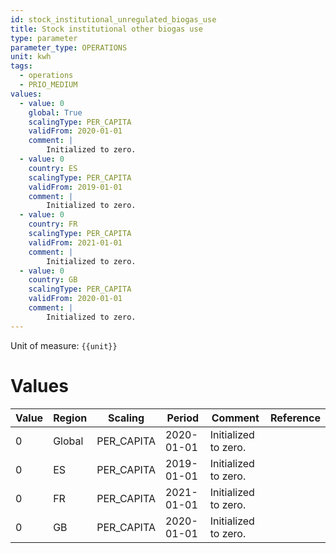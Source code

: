 ```yaml
---
id: stock_institutional_unregulated_biogas_use
title: Stock institutional other biogas use
type: parameter
parameter_type: OPERATIONS
unit: kwh
tags:
  - operations
  - PRIO_MEDIUM
values:
  - value: 0
    global: True
    scalingType: PER_CAPITA
    validFrom: 2020-01-01
    comment: |
        Initialized to zero.
  - value: 0
    country: ES
    scalingType: PER_CAPITA
    validFrom: 2019-01-01
    comment: |
        Initialized to zero.
  - value: 0
    country: FR
    scalingType: PER_CAPITA
    validFrom: 2021-01-01
    comment: |
        Initialized to zero.
  - value: 0
    country: GB
    scalingType: PER_CAPITA
    validFrom: 2020-01-01
    comment: |
        Initialized to zero.
---
```



Unit of measure: `{{unit}}`


# Values


| Value | Region | Scaling | Period | Comment | Reference |
|-------|--------|---------|--------|---------|-----------|
| 0 | Global | PER_CAPITA | 2020-01-01 | Initialized to zero. |  |
| 0 | ES | PER_CAPITA | 2019-01-01 | Initialized to zero. |  |
| 0 | FR | PER_CAPITA | 2021-01-01 | Initialized to zero. |  |
| 0 | GB | PER_CAPITA | 2020-01-01 | Initialized to zero. |  |


